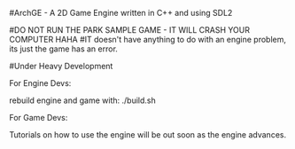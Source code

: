 #ArchGE - A 2D Game Engine written in C++ and using SDL2

#DO NOT RUN THE PARK SAMPLE GAME - IT WILL CRASH YOUR COMPUTER HAHA
#IT doesn't have anything to do with an engine problem, its just the game has an error.

#Under Heavy Development

For Engine Devs:

rebuild engine and game with: ./build.sh

For Game Devs:

Tutorials on how to use the engine will be out soon as the engine advances.
